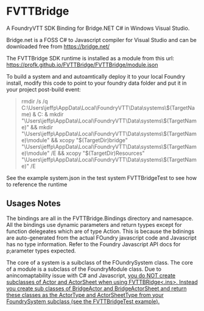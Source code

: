 # FVTTBridge
A FoundryVTT SDK Binding for Bridge.NET C# in Windows Visual Studio.

Bridge.net is a FOSS C# to Javascript compiler for Visual Studio  and can be downloaded free from https://bridge.net/

The FVTTBridge SDK runtime is installed as a module from this url: https://profk.github.io/FVTTBridge/FVTTBridge/module.json

To build a system and and autoamtically deploy it to your local Foundry install, modify this code to point 
to your foundry data folder and put it in your project post-build event:


<blockquote>
rmdir /s  /q C:\Users\jeffp\AppData\Local\FoundryVTT\Data\systems\$(TargetName) & C: & mkdir "\Users\jeffp\AppData\Local\FoundryVTT\Data\systems\$(TargetName)" &&  mkdir "\Users\jeffp\AppData\Local\FoundryVTT\Data\systems\$(TargetName)\module"  &&  xcopy  "$(TargetDir)bridge" "\Users\jeffp\AppData\Local\FoundryVTT\Data\systems\$(TargetName)\module" /E &&  xcopy "$(TargetDir)Resources"  "\Users\jeffp\AppData\Local\FoundryVTT\Data\systems\$(TargetName)"  /E
</blockquote>

See the example system.json in the test system FVTTBridgeTest to see how to reference the runtime

## Usages Notes

The bindings are all in the FVTTBridge.Bindings directory and namesapce.  All the bindings use dynamic parameters and return tyypes except for function delegeates which are of type Action.  This is because the bdinings are auto-generated from the actual FOundry javascript code and Javascript has no type information.  Refer to the
Foundry Javascript API docs for p;arameter types expected.

The core of a system is a suibclass of the FOundrySystem class.  The core of a module is a subclass of the FoundryModule class.  Due to anincomaptability issue with C# and Javascript, <ins>you do NOT create subclasses of Actor and ActorSheet when using FVTTBRidge<.ins>.  Instead you create sub classes of BridgeActor and BridgeActorSheet and return these classes as the ActorType and ActorSheetType from your FoundrySystem subclass (see the FVTTBridgeTest example).
